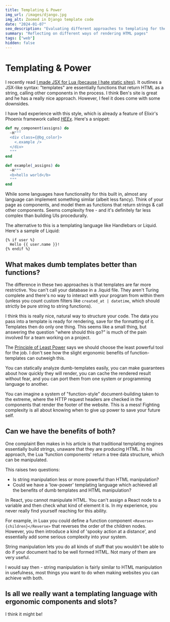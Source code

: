 ```yaml
---
title: Templating & Power
img_url: /images/django.jpg
img_alt: Zoomed in Django template code
date: "2024-01-07"
seo_description: "Evaluating different approaches to templating for the web"
summary: "Reflecting on different ways of rendering HTML pages"
tags: ["web"]
hidden: false
---
```


# Templating & Power

I recently read [I made JSX for Lua (because I hate static sites)](https://bvisness.me/luax/). It outlines a JSX-like syntax: "templates" are essentially functions that return HTML as a string, calling other components in the process. I think Ben's site is great and he has a really nice approach. However, I feel it does come with some downsides.

I have had experience with this style, which is already a feature of Elixir's Phoenix framework called _[HEEx](https://hexdocs.pm/phoenix_live_view/assigns-eex.html)_. Here's a snippet:

```elixir
def my_component(assigns) do
  ~H"""
  <div class={@bg_color}>
    <.example />
  </div>
  """
end

def example(_assigns) do
  ~H"""
  <b>hello world</b>
  """
end
```

While some languages have functionality for this built in, almost any language can implement something similar (albeit less fancy). Think of your page as components, and model them as functions that return strings & call other components. Seems complexity free - and it's definitely far less complex than building UIs procedurally.

The alternative to this is a templating language like Handlebars or Liquid. Here's a sample of Liquid:

```liquid
{% if user %}
  Hello {{ user.name }}!
{% endif %}
```

## What makes dumb templates better than functions?

The difference in these two approaches is that templates are far more restrictive. You can't call your database in a .liquid file. They aren't Turing complete and there's no way to interact with your program from within them (unless you count custom filters like `created_at | datetime`, which should strictly be pure string to string functions).

I think this is really nice, natural way to structure your code. The data you pass into a template is ready for rendering, save for the formatting of it. Templates then do only one thing. This seems like a small thing, but answering the question "where should this go?" is much of the pain involved for a team working on a project.

The [Principle of Least Power](https://www.w3.org/DesignIssues/Principles.html) says we should choose the least powerful tool for the job. I don't see how the slight ergonomic benefits of function-templates can outweigh this.

You can statically analyze dumb-templates easily, you can make guarantees about how quickly they will render, you can cache the rendered result without fear, and you can port them from one system or programming language to another.

You can imagine a system of "function-style" document-building taken to the extreme, where the HTTP request headers are checked in the components that render the footer of the website. This is a mess! Fighting complexity is all about knowing when to give up power to save your future self.

## Can we have the benefits of both?

One complaint Ben makes in his article is that traditional templating engines essentially build strings, unaware that they are producing HTML. In his approach, the Lua 'function components' return a tree data structure, which can be manipulated.

This raises two questions:
 - Is string manipulation less or more powerful than HTML manipulation?
 - Could we have a 'low-power' templating language which achieved all the benefits of dumb templates and HTML manipulation?

In React, you cannot manipulate HTML. You can't assign a React node to a variable and then check what kind of element it is. In my experience, you never really find yourself reaching for this ability.

For example, in Luax you could define a function component `<Reverse>{children}</Reverse>` that reverses the order of the children nodes. However, you then introduce a kind of 'spooky action at a distance', and essentially add some serious complexity into your system.

String manipulation lets you do all kinds of stuff that you wouldn't be able to do if your document had to be well formed HTML. Not many of them are very useful.

I would say then - string manipulation is fairly similar to HTML manipulation in usefulness, most things you want to do when making websites you can achieve with both.

## Is all we really want a templating language with ergonomic components and slots?

I think it might be!
